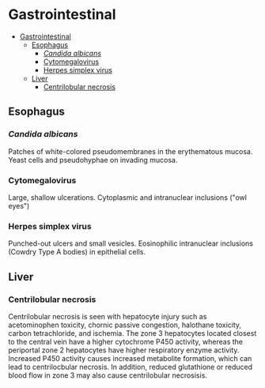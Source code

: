 # Gastrointestinal 

- [Gastrointestinal](#gastrointestinal)
  - [Esophagus](#esophagus)
    - [*Candida albicans*](#candida-albicans)
    - [Cytomegalovirus](#cytomegalovirus)
    - [Herpes simplex virus](#herpes-simplex-virus)
  - [Liver](#liver)
    - [Centrilobular necrosis](#centrilobular-necrosis)

## Esophagus

### *Candida albicans*

Patches of white-colored pseudomembranes in the erythematous mucosa. Yeast cells and pseudohyphae on invading mucosa.

### Cytomegalovirus

Large, shallow ulcerations. Cytoplasmic and intranuclear inclusions ("owl eyes")

### Herpes simplex virus

Punched-out ulcers and small vesicles. Eosinophilic intranuclear inclusions (Cowdry Type A bodies) in epithelial cells.

## Liver

### Centrilobular necrosis

Centrilobular necrosis is seen with hepatocyte injury such as acetominophen toxicity, chornic passive congestion, halothane toxicity, carbon tetrachloride, and ischemia. The zone 3 hepatocytes located closest to the central vein have a higher cytochrome P450 activity, whereas the periportal zone 2 hepatocytes have higher respiratory enzyme activity. Increased P450 activity causes increased metabolite formation, which can lead to centrilocbular necrosis. In addition, reduced glutathione or reduced blood flow in zone 3 may also cause centrilobular necrosisis. 
